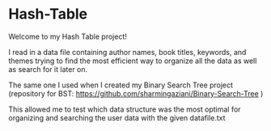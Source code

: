 # Hash-Table

Welcome to my Hash Table project! 

I read in a data file containing author names, book titles, keywords, and themes trying to find the most efficient way to organize all the data as well as search for it later on.

The same one I used when I created my Binary Search Tree project (repository for BST: https://github.com/sharmingaziani/Binary-Search-Tree )

This allowed me to test which data structure was the most optimal for organizing and searching the user data with the given datafile.txt  
